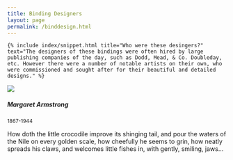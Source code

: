 ```yaml
---
title: Binding Designers
layout: page
permalink: /binddesign.html
---
```

<div class="row">
  <div class="col-md-12">
    
    {% include index/snippet.html title="Who were these desingers?" text="The designers of these bindings were often hired by large publishing companies of the day, such as Dodd, Mead, & Co. Doubleday, etc. However there were a number of notable artists on their own, who were commissioned and sought after for their beautiful and detailed designs." %}
    
  </div>
    </div>
    
   <div class="card mb-3" style="max-width: 540px;">
  <div class="row g-0">
    <div class="col-md-4">
      <img
        src="https://www.nysoclib.org/sites/default/files/events/BookBeautiful_Armstrong.jpg"
        class="img-fluid rounded-start"
      />
    </div>
    <div class="col-md-8">
      <div class="card-body">
        <h5 class="card-title">Margaret Armstrong</h5>
        <p class="card-text">
          <small class="text-muted">1867-1944</small>
        <p class="card-text">
        How doth the little crocodile improve its shinging tail, and pour the waters of the Nile on every golden scale, how cheefully he seems to grin, how neatly spreads his claws, and welcomes little fishes in, with gently, smiling, jaws...
        </p>
      </div>
    </div>
  </div>
</div>
